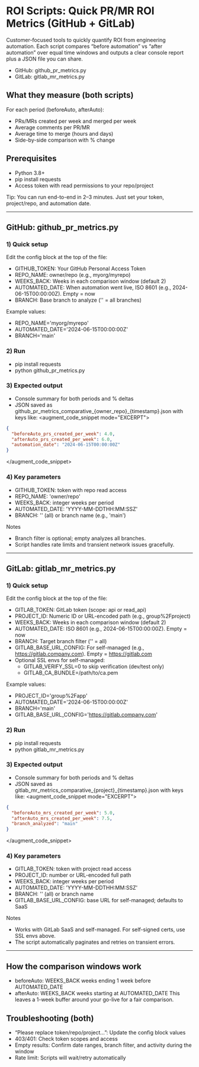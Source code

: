 # ROI Scripts: Quick PR/MR ROI Metrics (GitHub + GitLab)

Customer-focused tools to quickly quantify ROI from engineering automation. Each script compares “before automation” vs “after automation” over equal time windows and outputs a clear console report plus a JSON file you can share.

- GitHub: github_pr_metrics.py
- GitLab: gitlab_mr_metrics.py

## What they measure (both scripts)
For each period (beforeAuto, afterAuto):
- PRs/MRs created per week and merged per week
- Average comments per PR/MR
- Average time to merge (hours and days)
- Side-by-side comparison with % change

## Prerequisites
- Python 3.8+
- pip install requests
- Access token with read permissions to your repo/project

Tip: You can run end-to-end in 2–3 minutes. Just set your token, project/repo, and automation date.

---

## GitHub: github_pr_metrics.py
### 1) Quick setup
Edit the config block at the top of the file:
- GITHUB_TOKEN: Your GitHub Personal Access Token
- REPO_NAME: owner/repo (e.g., myorg/myrepo)
- WEEKS_BACK: Weeks in each comparison window (default 2)
- AUTOMATED_DATE: When automation went live, ISO 8601 (e.g., 2024-06-15T00:00:00Z). Empty = now
- BRANCH: Base branch to analyze ('' = all branches)

Example values:
- REPO_NAME='myorg/myrepo'
- AUTOMATED_DATE='2024-06-15T00:00:00Z'
- BRANCH='main'

### 2) Run
- pip install requests
- python github_pr_metrics.py

### 3) Expected output
- Console summary for both periods and % deltas
- JSON saved as github_pr_metrics_comparative_{owner_repo}_{timestamp}.json with keys like:
<augment_code_snippet mode="EXCERPT">
````json
{
  "beforeAuto_prs_created_per_week": 4.0,
  "afterAuto_prs_created_per_week": 6.0,
  "automation_date": "2024-06-15T00:00:00Z"
}
````
</augment_code_snippet>

### 4) Key parameters
- GITHUB_TOKEN: token with repo read access
- REPO_NAME: 'owner/repo'
- WEEKS_BACK: integer weeks per period
- AUTOMATED_DATE: 'YYYY-MM-DDTHH:MM:SSZ'
- BRANCH: '' (all) or branch name (e.g., 'main')

Notes
- Branch filter is optional; empty analyzes all branches.
- Script handles rate limits and transient network issues gracefully.

---

## GitLab: gitlab_mr_metrics.py
### 1) Quick setup
Edit the config block at the top of the file:
- GITLAB_TOKEN: GitLab token (scope: api or read_api)
- PROJECT_ID: Numeric ID or URL-encoded path (e.g., group%2Fproject)
- WEEKS_BACK: Weeks in each comparison window (default 2)
- AUTOMATED_DATE: ISO 8601 (e.g., 2024-06-15T00:00:00Z). Empty = now
- BRANCH: Target branch filter ('' = all)
- GITLAB_BASE_URL_CONFIG: For self-managed (e.g., https://gitlab.company.com). Empty = https://gitlab.com
- Optional SSL envs for self-managed:
  - GITLAB_VERIFY_SSL=0 to skip verification (dev/test only)
  - GITLAB_CA_BUNDLE=/path/to/ca.pem

Example values:
- PROJECT_ID='group%2Fapp'
- AUTOMATED_DATE='2024-06-15T00:00:00Z'
- BRANCH='main'
- GITLAB_BASE_URL_CONFIG='https://gitlab.company.com'

### 2) Run
- pip install requests
- python gitlab_mr_metrics.py

### 3) Expected output
- Console summary for both periods and % deltas
- JSON saved as gitlab_mr_metrics_comparative_{project}_{timestamp}.json with keys like:
<augment_code_snippet mode="EXCERPT">
````json
{
  "beforeAuto_mrs_created_per_week": 5.0,
  "afterAuto_mrs_created_per_week": 7.5,
  "branch_analyzed": "main"
}
````
</augment_code_snippet>

### 4) Key parameters
- GITLAB_TOKEN: token with project read access
- PROJECT_ID: number or URL-encoded full path
- WEEKS_BACK: integer weeks per period
- AUTOMATED_DATE: 'YYYY-MM-DDTHH:MM:SSZ'
- BRANCH: '' (all) or branch name
- GITLAB_BASE_URL_CONFIG: base URL for self-managed; defaults to SaaS

Notes
- Works with GitLab SaaS and self-managed. For self-signed certs, use SSL envs above.
- The script automatically paginates and retries on transient errors.

---

## How the comparison windows work
- beforeAuto: WEEKS_BACK weeks ending 1 week before AUTOMATED_DATE
- afterAuto: WEEKS_BACK weeks starting at AUTOMATED_DATE
This leaves a 1-week buffer around your go-live for a fair comparison.

## Troubleshooting (both)
- “Please replace token/repo/project…”: Update the config block values
- 403/401: Check token scopes and access
- Empty results: Confirm date ranges, branch filter, and activity during the window
- Rate limit: Scripts will wait/retry automatically
